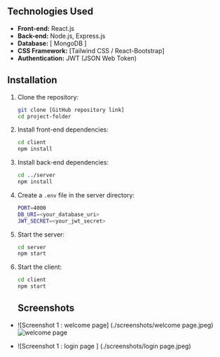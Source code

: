 
## Technologies Used
- **Front-end:** React.js
- **Back-end:** Node.js, Express.js
- **Database:** [ MongoDB ]
- **CSS Framework:** [Tailwind CSS / React-Bootstrap]
- **Authentication:** JWT (JSON Web Token)

## Installation

1. Clone the repository:
   ```bash
   git clone [GitHub repository link]
   cd project-folder
   ```

2. Install front-end dependencies:
   ```bash
   cd client
   npm install
   ```

3. Install back-end dependencies:
   ```bash
   cd ../server
   npm install
   ```

4. Create a `.env` file in the server directory:
   ```bash
   PORT=4000
   DB_URI=<your_database_uri>
   JWT_SECRET=<your_jwt_secret>
   ```

5. Start the server:
   ```bash
   cd server
   npm start
   ```

6. Start the client:
   ```bash
   cd client
   npm start
   ```
   ## Screenshots
- ![Screenshot 1 : welcome page]   (./screenshots/welcome page.jpeg)
![welcome page](https://github.com/user-attachments/assets/b7e25356-e6d8-4b7a-a8b7-b17886e84e46)


- ![Screenshot 1 : login page ]     (./screenshots/login page.jpeg)
